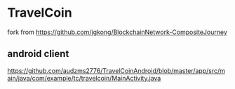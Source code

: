 # TravelCoin
fork from https://github.com/jgkong/BlockchainNetwork-CompositeJourney 

## android client
https://github.com/audzms2776/TravelCoinAndroid/blob/master/app/src/main/java/com/example/tc/travelcoin/MainActivity.java

